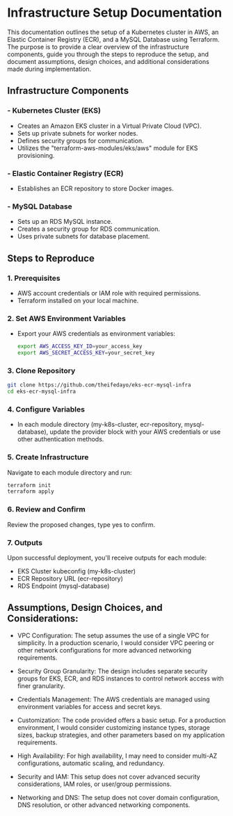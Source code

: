 # Infrastructure Setup Documentation

This documentation outlines the setup of a Kubernetes cluster in AWS, an Elastic Container Registry (ECR), and a MySQL Database using Terraform. The purpose is to provide a clear overview of the infrastructure components, guide you through the steps to reproduce the setup, and document assumptions, design choices, and additional considerations made during implementation.

## Infrastructure Components

### - Kubernetes Cluster (EKS)

- Creates an Amazon EKS cluster in a Virtual Private Cloud (VPC).
- Sets up private subnets for worker nodes.
- Defines security groups for communication.
- Utilizes the "terraform-aws-modules/eks/aws" module for EKS provisioning.

### - Elastic Container Registry (ECR)

- Establishes an ECR repository to store Docker images.

### - MySQL Database

- Sets up an RDS MySQL instance.
- Creates a security group for RDS communication.
- Uses private subnets for database placement.

## Steps to Reproduce

### 1. Prerequisites

- AWS account credentials or IAM role with required permissions.
- Terraform installed on your local machine.

### 2. Set AWS Environment Variables

- Export your AWS credentials as environment variables:
  ```bash
  export AWS_ACCESS_KEY_ID=your_access_key
  export AWS_SECRET_ACCESS_KEY=your_secret_key
  ```

### 3. Clone Repository

```bash
git clone https://github.com/theifedayo/eks-ecr-mysql-infra
cd eks-ecr-mysql-infra
```

### 4. Configure Variables
- In each module directory (my-k8s-cluster, ecr-repository, mysql-database), update the provider block with your AWS credentials or use other authentication methods.

### 5. Create Infrastructure
Navigate to each module directory and run:

```bash
terraform init
terraform apply
```

### 6. Review and Confirm
Review the proposed changes, type yes to confirm.

### 7. Outputs
Upon successful deployment, you'll receive outputs for each module:
- EKS Cluster kubeconfig (my-k8s-cluster)
- ECR Repository URL (ecr-repository)
- RDS Endpoint (mysql-database)

## Assumptions, Design Choices, and Considerations:
- VPC Configuration: The setup assumes the use of a single VPC for simplicity. In a production scenario, I would consider VPC peering or other network configurations for more advanced networking requirements.

- Security Group Granularity: The design includes separate security groups for EKS, ECR, and RDS instances to control network access with finer granularity.

- Credentials Management: The AWS credentials are managed using environment variables for access and secret keys.

- Customization: The code provided offers a basic setup. For a production environment, I would consider customizing instance types, storage sizes, backup strategies, and other parameters based on my application requirements.

- High Availability: For high availability, I may need to consider multi-AZ configurations, automatic scaling, and redundancy.

- Security and IAM: This setup does not cover advanced security considerations, IAM roles, or user/group permissions.

- Networking and DNS: The setup does not cover domain configuration, DNS resolution, or other advanced networking components.

